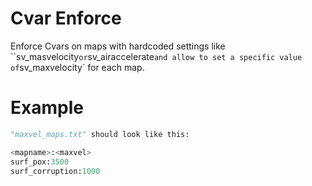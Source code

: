 # Cvar Enforce

Enforce Cvars on maps with hardcoded settings like ``sv_masvelocity` or `sv_airaccelerate` and allow to set a specific value of `sv_maxvelocity` for each map.

# Example

```python
"maxvel_maps.txt" should look like this:

<mapname>:<maxvel>
surf_pox:3500
surf_corruption:1000
```
